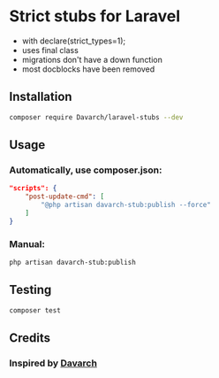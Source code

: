 # Strict stubs for Laravel

- with declare(strict_types=1);
- uses final class
- migrations don't have a down function
- most docblocks have been removed

## Installation

```bash
composer require Davarch/laravel-stubs --dev
```

## Usage

### Automatically, use composer.json:

```json
"scripts": {
    "post-update-cmd": [
        "@php artisan davarch-stub:publish --force"
    ]
}
```

### Manual:
```bash
php artisan davarch-stub:publish
```

## Testing

```bash
composer test
```

## Credits
### Inspired by [Davarch](https://github.com/Davarch/laravel-stubs)
